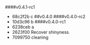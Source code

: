 ####v0.4.1-rc1
* 68c2f2b c
##v0.4.0
####v0.4.0-rc2
* 10d3c96 b
####v0.4.0-rc1
* 6238ceb a
* 2623f00 Recover shinyness.
* 7099750 cleaning
